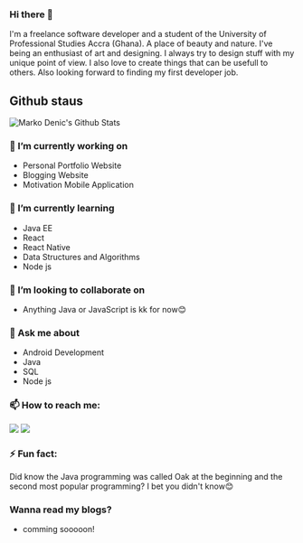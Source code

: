 ### Hi there 👋

I'm a freelance software developer and a student of the University of Professional Studies Accra (Ghana). A place of beauty and nature. I've being an enthusiast of art and designing. I always try to design stuff with my unique point of view. I also love to create things that can be usefull to others. Also looking forward to finding my first developer job. 


## Github staus

![Marko Denic's Github Stats](https://github-readme-stats.vercel.app/api?username=ibrahimmustapha&theme=dark)



### 🔭 I’m currently working on

- Personal Portfolio Website 
- Blogging Website 
- Motivation Mobile Application


### 🌱 I’m currently learning

- Java EE
- React
- React Native
- Data Structures and Algorithms
- Node js 


### 👯 I’m looking to collaborate on

- Anything Java or JavaScript is kk for now😊


### 💬 Ask me about

- Android Development 
- Java
- SQL
- Node js


### 📫 How to reach me: 

[![](https://img.shields.io/badge/twitter-%230077B5.svg?&style=for-the-badge&logo=twitter&logoColor=white&color=00acee)](https://twitter.com/codewithibrahim) 
[![](https://img.shields.io/badge/gmail-%230077B5.svg?&style=for-the-badge&logo=twitter&logoColor=white&color=00acee)](https://twitter.com/codewithibrahim) 




### ⚡ Fun fact:
Did know the Java programming was called Oak at the beginning and the second most popular programming? I bet you didn't know😊


### Wanna read my blogs?
- comming sooooon!

